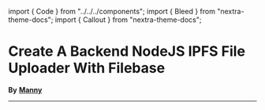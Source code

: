 import { Code } from "../../../components";
import { Bleed } from "nextra-theme-docs";
import { Callout } from "nextra-theme-docs";

# Create A Backend NodeJS IPFS File Uploader With Filebase

**By** [**Manny**](https://twitter.com/codingwithmanny)
________________
